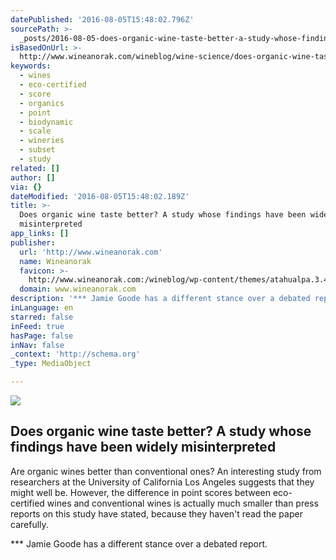 ```yaml
---
datePublished: '2016-08-05T15:48:02.796Z'
sourcePath: >-
  _posts/2016-08-05-does-organic-wine-taste-better-a-study-whose-findings-have.md
isBasedOnUrl: >-
  http://www.wineanorak.com/wineblog/wine-science/does-organic-wine-taste-better-a-study-whose-findings-have-been-widely-misinterpreted
keywords:
  - wines
  - eco-certified
  - score
  - organics
  - point
  - biodynamic
  - scale
  - wineries
  - subset
  - study
related: []
author: []
via: {}
dateModified: '2016-08-05T15:48:02.189Z'
title: >-
  Does organic wine taste better? A study whose findings have been widely
  misinterpreted
app_links: []
publisher:
  url: 'http://www.wineanorak.com'
  name: Wineanorak
  favicon: >-
    http://www.wineanorak.com:/wineblog/wp-content/themes/atahualpa.3.4.5/atahualpa/images/favicon/new-favicon.ico
  domain: www.wineanorak.com
description: '*** Jamie Goode has a different stance over a debated report.'
inLanguage: en
starred: false
inFeed: true
hasPage: false
inNav: false
_context: 'http://schema.org'
_type: MediaObject

---
```

<article style=""><img src="https://s3-us-west-2.amazonaws.com/the-grid-img/p/d4a3ac99c46a762f55c27903ab59709c3c48eda5.jpg" /><h1>Does organic wine taste better? A study whose findings have been widely misinterpreted</h1><p>Are organic wines better than conventional ones? An interesting study from researchers at the University of California Los Angeles suggests that they might well be. However, the difference in point scores between eco-certified wines and conventional wines is actually much smaller than press reports on this study have stated, because they haven't read the paper carefully.</p></article>

\*\*\* Jamie Goode has a different stance over a debated report.
